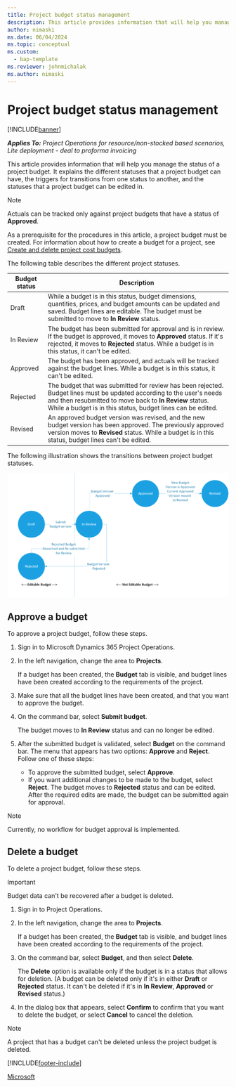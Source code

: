 ```yaml
---
title: Project budget status management
description: This article provides information that will help you manage the status of a project budget.
author: nimaski
ms.date: 06/04/2024
ms.topic: conceptual
ms.custom: 
  - bap-template
ms.reviewer: johnmichalak
ms.author: nimaski
---
```


# Project budget status management

[!INCLUDE[banner](../../includes/banner.md)]

_**Applies To:** Project Operations for resource/non-stocked based scenarios, Lite deployment - deal to proforma invoicing_

This article provides information that will help you manage the status of a project budget. It explains the different statuses that a project budget can have, the triggers for transitions from one status to another, and the statuses that a project budget can be edited in.

> [!NOTE]
> Actuals can be tracked only against project budgets that have a status of **Approved**.

As a prerequisite for the procedures in this article, a project budget must be created. For information about how to create a budget for a project, see [Create and delete project cost budgets](create-delete-project-budget.md).

The following table describes the different project statuses.

| Budget status | Description |
|---|---|
| Draft | While a budget is in this status, budget dimensions, quantities, prices, and budget amounts can be updated and saved. Budget lines are editable. The budget must be submitted to move to **In Review** status. |
| In Review | The budget has been submitted for approval and is in review. If the budget is approved, it moves to **Approved** status. If it's rejected, it moves to **Rejected** status. While a budget is in this status, it can't be edited. |
| Approved | The budget has been approved, and actuals will be tracked against the budget lines. While a budget is in this status, it can't be edited. |
| Rejected | The budget that was submitted for review has been rejected. Budget lines must be updated according to the user's needs and then resubmitted to move back to **In Review** status. While a budget is in this status, budget lines can be edited. |
| Revised | An approved budget version was revised, and the new budget version has been approved. The previously approved version moves to **Revised** status. While a budget is in this status, budget lines can't be edited. |

The following illustration shows the transitions between project budget statuses.

![Project budget status transitions.](media/2-project-budget-state-management-pic.png)

## Approve a budget

To approve a project budget, follow these steps.

1. Sign in to Microsoft Dynamics 365 Project Operations.
1. In the left navigation, change the area to **Projects**.

    If a budget has been created, the **Budget** tab is visible, and budget lines have been created according to the requirements of the project.

1. Make sure that all the budget lines have been created, and that you want to approve the budget.
1. On the command bar, select **Submit budget**.

    The budget moves to **In Review** status and can no longer be edited.

1. After the submitted budget is validated, select **Budget** on the command bar. The menu that appears has two options: **Approve** and **Reject**. Follow one of these steps:

    - To approve the submitted budget, select **Approve**.
    - If you want additional changes to be made to the budget, select **Reject**. The budget moves to **Rejected** status and can be edited. After the required edits are made, the budget can be submitted again for approval.

> [!NOTE]
> Currently, no workflow for budget approval is implemented.

## Delete a budget

To delete a project budget, follow these steps.

> [!IMPORTANT]
> Budget data can't be recovered after a budget is deleted.

1. Sign in to Project Operations.
1. In the left navigation, change the area to **Projects**.

    If a budget has been created, the **Budget** tab is visible, and budget lines have been created according to the requirements of the project.

1. On the command bar, select **Budget**, and then select **Delete**.

    The **Delete** option is available only if the budget is in a status that allows for deletion. (A budget can be deleted only if it's in either **Draft** or **Rejected** status. It can't be deleted if it's in **In Review**, **Approved** or **Revised** status.)

1. In the dialog box that appears, select **Confirm** to confirm that you want to delete the budget, or select **Cancel** to cancel the deletion.

> [!NOTE]
> A project that has a budget can't be deleted unless the project budget is deleted.

[!INCLUDE[footer-include](../../includes/footer-banner.md)]

[Microsoft](https://www.microsoft.com)
